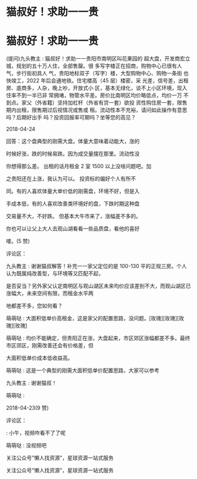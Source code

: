 # 猫叔好！求助一一贵

# 猫叔好！求助一一贵

(提问)九头教主 : 猫叔好！求助一一贵阳市南明区叫花果园的 超大盘，开发商宏立城，规划的五十万人住，全部售罄。很 多写字楼正在招商，购物中心已很有人气，步行街初具人 气，贵阳地标双子（写字）楼，大型购物中心、购物一条街 也快竣工，2022 年后会通地铁。住宅楼高（45 层）楼密，采 光差，信号差，出租房、底商多，人杂，晚上吵，开放式小 区，基本无绿化，谈不上小区环境，现入住率不到一半已非 常拥堵，物管水平差。房价比南明区均价略低点，均价一万 不到点。家父（外省籍）坚持加杠杆（外省有贷一套）欲投 资性购住房一套，限售期内出租，限售期过后视情况或售或 租。流动性本不充裕，请问如此操作有意思吗？后期好出手 吗？投资回报率可期吗？坐等您的高见？

2018-04-24

回答：这个盘典型的刚需大盘。体量大意味着动能大，涨的

时候好涨，跌的时候易跌。因为成交量摆在那里。流动性没

你想得那么差。 出租的话月租金 2 室 1500 以上没啥问题吧。加

之贵阳还在上涨，我认为可以。 投资标的偏好个人有所不

同。有的人喜欢体量大单价低的刚需盘，环境不好，但是入

手成本低，有的人喜欢改善类环境好的盘，下跌时期这种盘

交易量不大，不好跌。 但基本大牛市来了，涨幅差不多的。

你也可以让父上大人去观山湖看看一些品质盘，看他的喜好

喽。(5 赞)

评论区：

九头教主 : 谢谢猫叔解答！补充一一家父定位的是 100-130 平的正规三房。个人认为既属纯改善型，与环境等又匹配不起，

是否妥当？另外家父认定南明区与观山湖区未来均价应该差别不大，而观山湖区已涨幅大，未来空间有限，而租金水平两

地都差不多，您如何看？

萌萌哒 : 大面积低单价高租金，这是家父的配置思路，没问题。[玫瑰][玫瑰][玫瑰][玫瑰]

萌萌哒 : 均价不能确定，但贵阳正在涨，大盘起来，市区郊区涨幅都差不多。最终市区郊区，刚需改善还会有价格差，但

大面积低单价成本低收益高。

萌萌哒 : 这是一个典型的刚需大面积低单价配置思路，大家可以参考

九头教主 : 谢谢猫叔！

萌萌哒 :

2018-04-23(9 赞)

评论区：

: 小午，视频咋看不了了呢

萌萌哒 : 没视频吧

关注公众号"懒人找资源"，星球资源一站式服务

关注公众号"懒人找资源"，星球资源一站式服务